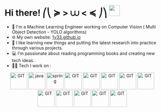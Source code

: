 # Hi there! ⎛⎝ ≽ > ⩊ < ≼ ⎠⎞ <img src="https://github.com/TheDudeThatCode/TheDudeThatCode/blob/master/Assets/Hi.gif" width="35" />
- 🏦 I'm a Machine Learning Engineer working on Computer Vision ( Multi Object Detection - YOLO algorithms)
- 🌐 My own website: [1y33.github.io](https://1y33.github.io/)
- 📖 I like learning new things and putting the latest research into practice through various projects.
- 💻 I’m passionate about reading programming books and creating new tech ideas.
- 🧑‍💻 Tech I work on :
<p align="center">
      <img src="https://www.vectorlogo.zone/logos/pytorch/pytorch-icon.svg" alt="GIT" width="55" height="55"/> 
      <img src="https://www.vectorlogo.zone/logos/python/python-icon.svg" alt="java" width="55" height="55"/> 
      <img src="https://www.vectorlogo.zone/logos/sveltetechnology/sveltetechnology-icon.svg" alt="spring" width="55" height="55"/>
      <img src="https://www.vectorlogo.zone/logos/git-scm/git-scm-icon.svg" alt="GIT" width="55" height="55"/> 
      <img src="https://www.svgrepo.com/show/373528/cpp3.svg" alt="GIT" width="55" height="55"/> 
      <img src="https://www.svgrepo.com/show/373484/c3.svg" alt="GIT" width="55" height="55"/> 
      <img src="https://www.svgrepo.com/show/452228/html-5.svg" alt="GIT" width="55" height="55"/> 
      <img src="https://www.svgrepo.com/show/452185/css-3.svg" alt="GIT" width="55" height="55"/> 
      <img src="https://www.svgrepo.com/show/349419/javascript.svg" alt="GIT" width="55" height="55"/> 
      <img src="https://www.svgrepo.com/show/373830/matlab.svg" alt="GIT" width="55" height="55"/> 
      <img src="https://www.svgrepo.com/show/354139/opencv.svg" alt="GIT" width="55" height="55"/> 
      <img src="https://www.svgrepo.com/show/354237/pycharm.svg" alt="GIT" width="55" height="55"/> 
      <img src="https://www.svgrepo.com/show/452237/jb-clion.svg" alt="GIT" width="55" height="55"/> 
</p>


<!---
1y33/1y33 is a ✨ special ✨ repository because its `README.md` (this file) appears on your GitHub profile.
You can click the Preview link to take a look at your changes.
--->
